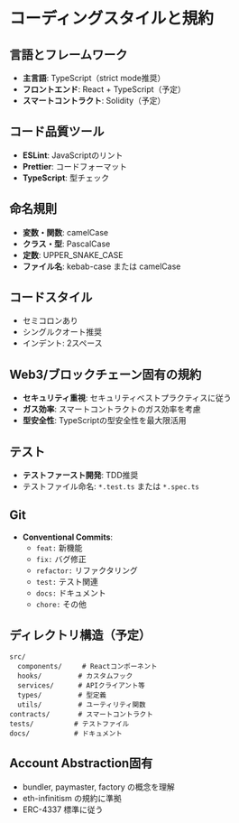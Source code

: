 # コーディングスタイルと規約

## 言語とフレームワーク
- **主言語**: TypeScript（strict mode推奨）
- **フロントエンド**: React + TypeScript（予定）
- **スマートコントラクト**: Solidity（予定）

## コード品質ツール
- **ESLint**: JavaScriptのリント
- **Prettier**: コードフォーマット
- **TypeScript**: 型チェック

## 命名規則
- **変数・関数**: camelCase
- **クラス・型**: PascalCase
- **定数**: UPPER_SNAKE_CASE
- **ファイル名**: kebab-case または camelCase

## コードスタイル
- セミコロンあり
- シングルクオート推奨
- インデント: 2スペース

## Web3/ブロックチェーン固有の規約
- **セキュリティ重視**: セキュリティベストプラクティスに従う
- **ガス効率**: スマートコントラクトのガス効率を考慮
- **型安全性**: TypeScriptの型安全性を最大限活用

## テスト
- **テストファースト開発**: TDD推奨
- テストファイル命名: `*.test.ts` または `*.spec.ts`

## Git
- **Conventional Commits**: 
  - `feat:` 新機能
  - `fix:` バグ修正
  - `refactor:` リファクタリング
  - `test:` テスト関連
  - `docs:` ドキュメント
  - `chore:` その他

## ディレクトリ構造（予定）
```
src/
  components/     # Reactコンポーネント
  hooks/         # カスタムフック
  services/      # APIクライアント等
  types/         # 型定義
  utils/         # ユーティリティ関数
contracts/       # スマートコントラクト
tests/          # テストファイル
docs/           # ドキュメント
```

## Account Abstraction固有
- bundler, paymaster, factory の概念を理解
- eth-infinitism の規約に準拠
- ERC-4337 標準に従う